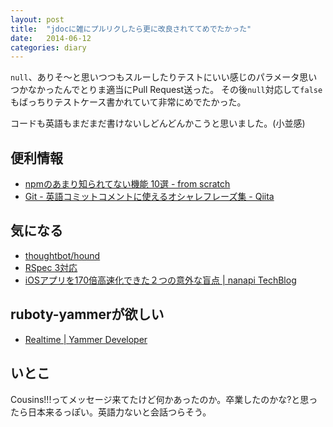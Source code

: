 ```yaml
---
layout: post
title:  "jdocに雑にプルリクしたら更に改良されててめでたかった"
date:   2014-06-12
categories: diary
---
```


`null`、ありそ〜と思いつつもスルーしたりテストにいい感じのパラメータ思いつかなかったんでとりま適当にPull Request送った。
その後`null`対応して`false`もばっちりテストケース書かれていて非常にめでたかった。

コードも英語もまだまだ書けないしどんどんかこうと思いました。(小並感)

## 便利情報
- [npmのあまり知られてない機能 10選 - from scratch](http://yosuke-furukawa.hatenablog.com/entry/2014/06/10/100410)
- [Git - 英語コミットコメントに使えるオシャレフレーズ集 - Qiita](http://qiita.com/ken_c_lo/items/4cb49f0fb74e8778804d)

## 気になる
- [thoughtbot/hound](https://github.com/thoughtbot/hound)
- [RSpec 3対応](https://github.com/petergoldstein/active_admin/commit/181381da8b6fb830ef2e24b9f6bfe88df437d28c#diff-57013262a6cdf1f0f6cb2c64aa762c68R31)
- [iOSアプリを170倍高速化できた２つの意外な盲点 | nanapi TechBlog](http://nanapi.co.jp/blog/2014/06/11/ios_answer_high_speed_technique/?fb_action_ids=884009654947210&fb_action_types=og.likes)

## ruboty-yammerが欲しい
- [Realtime | Yammer Developer](https://developer.yammer.com/realtime/)

## いとこ
Cousins!!!ってメッセージ来てたけど何かあったのか。卒業したのかな?と思ったら日本来るっぽい。英語力ないと会話つらそう。
